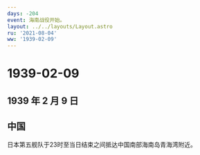```yaml
---
days: -204
event: 海南战役开始。
layout: ../../layouts/Layout.astro
ru: '2021-08-04'
ww: '1939-02-09'
---
```


# 1939-02-09

## 1939 年 2 月 9 日

## 中国

日本第五舰队于23时至当日结束之间抵达中国南部海南岛青海湾附近。